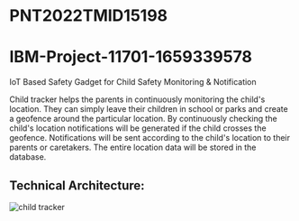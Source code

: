 # PNT2022TMID15198
# IBM-Project-11701-1659339578
IoT Based Safety Gadget for Child Safety Monitoring &amp; Notification

Child tracker helps the parents in continuously monitoring the child's location. They can simply leave their children in school or parks and create a geofence around the particular location. By continuously checking the child's location notifications will be generated if the child crosses the geofence. Notifications will be sent according to the child's location to their parents or caretakers. The entire location data will be stored in the database.

## Technical Architecture:

![child tracker](https://user-images.githubusercontent.com/103740530/191329510-63cc1909-71ad-435c-bd2c-150a85ed4c9a.png)
